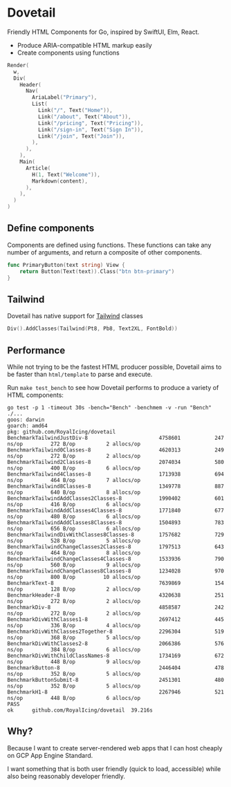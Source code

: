 # Dovetail

Friendly HTML Components for Go, inspired by SwiftUI, Elm, React.

- Produce ARIA-compatible HTML markup easily
- Create components using functions

```go
Render(
  w,
  Div(
    Header(
      Nav(
        AriaLabel("Primary"),
        List(
          Link("/", Text("Home")),
          Link("/about", Text("About")),
          Link("/pricing", Text("Pricing")),
          Link("/sign-in", Text("Sign In")),
          Link("/join", Text("Join")),
        ),
      ),
    ),
    Main(
      Article(
        H(1, Text("Welcome")),
        Markdown(content),
      ),
    ),
  )
)
```

## Define components

Components are defined using functions. These functions can take any number of arguments, and return a composite of other components.

```go
func PrimaryButton(text string) View {
	return Button(Text(text)).Class("btn btn-primary")
}
```

## Tailwind

Dovetail has native support for [Tailwind](https://tailwindcss.com/) classes

```go
Div().AddClasses(Tailwind(Pt8, Pb8, Text2XL, FontBold))
```

## Performance

While not trying to be the fastest HTML producer possible, Dovetail aims to be faster than `html/template` to parse and execute.

Run `make test_bench` to see how Dovetail performs to produce a variety of HTML components:

```
go test -p 1 -timeout 30s -bench="Bench" -benchmem -v -run "Bench" ./...
goos: darwin
goarch: amd64
pkg: github.com/RoyalIcing/dovetail
BenchmarkTailwindJustDiv-8                  	 4758601	       247 ns/op	     272 B/op	       2 allocs/op
BenchmarkTailwind0Classes-8                 	 4620313	       249 ns/op	     272 B/op	       2 allocs/op
BenchmarkTailwind2Classes-8                 	 2074034	       580 ns/op	     400 B/op	       6 allocs/op
BenchmarkTailwind4Classes-8                 	 1713938	       694 ns/op	     464 B/op	       7 allocs/op
BenchmarkTailwind8Classes-8                 	 1349778	       887 ns/op	     640 B/op	       8 allocs/op
BenchmarkTailwindAddClasses2Classes-8       	 1990402	       601 ns/op	     416 B/op	       6 allocs/op
BenchmarkTailwindAddClasses4Classes-8       	 1771840	       677 ns/op	     480 B/op	       6 allocs/op
BenchmarkTailwindAddClasses8Classes-8       	 1504893	       783 ns/op	     656 B/op	       6 allocs/op
BenchmarkTailwindDivWithClasses8Classes-8   	 1757682	       729 ns/op	     528 B/op	       5 allocs/op
BenchmarkTailwindChangeClasses2Classes-8    	 1797513	       643 ns/op	     464 B/op	       8 allocs/op
BenchmarkTailwindChangeClasses4Classes-8    	 1533936	       790 ns/op	     560 B/op	       9 allocs/op
BenchmarkTailwindChangeClasses8Classes-8    	 1234028	       970 ns/op	     800 B/op	      10 allocs/op
BenchmarkText-8                             	 7639869	       154 ns/op	     128 B/op	       2 allocs/op
BenchmarkHeader-8                           	 4320638	       251 ns/op	     272 B/op	       2 allocs/op
BenchmarkDiv-8                              	 4858587	       242 ns/op	     272 B/op	       2 allocs/op
BenchmarkDivWithClasses1-8                  	 2697412	       445 ns/op	     336 B/op	       4 allocs/op
BenchmarkDivWithClasses2Together-8          	 2296304	       519 ns/op	     368 B/op	       5 allocs/op
BenchmarkDivWithClasses2-8                  	 2066386	       576 ns/op	     384 B/op	       6 allocs/op
BenchmarkDivWithChildClassNames-8           	 1734169	       672 ns/op	     448 B/op	       9 allocs/op
BenchmarkButton-8                           	 2446404	       478 ns/op	     352 B/op	       5 allocs/op
BenchmarkButtonSubmit-8                     	 2451301	       480 ns/op	     352 B/op	       5 allocs/op
BenchmarkH1-8                               	 2267946	       521 ns/op	     448 B/op	       6 allocs/op
PASS
ok  	github.com/RoyalIcing/dovetail	39.216s
```

## Why?

Because I want to create server-rendered web apps that I can host cheaply on GCP App Engine Standard.

I want something that is both user friendly (quick to load, accessible) while also being reasonably developer friendly.
